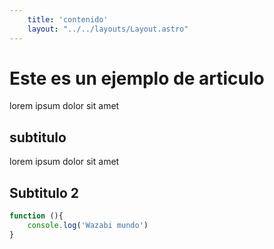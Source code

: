 ```yaml
---
    title: 'contenido'
    layout: "../../layouts/Layout.astro"
---
```

# Este es un ejemplo de articulo

lorem ipsum dolor sit amet

## subtitulo

lorem ipsum dolor sit amet

## Subtitulo 2


```javascript
function (){
    console.log('Wazabi mundo')
}
```
